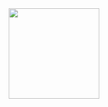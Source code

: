 <div align="center">
  <img height="180em" src="https://github-readme-stats.vercel.app/api/top-langs/?username=luc4s-git&layout=compact&theme=dracula"/>
  
</div>
